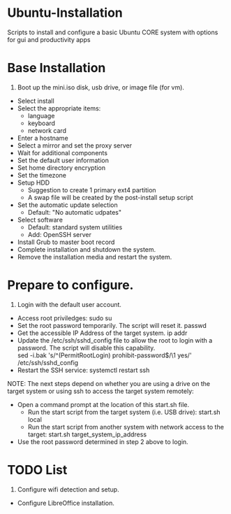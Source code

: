 # Ubuntu-Installation
Scripts to install and configure a basic Ubuntu CORE system with options for gui and productivity apps

# Base Installation
1. Boot up the mini.iso disk, usb drive, or image file (for vm).
- Select install
- Select the appropriate items:
   - language
   - keyboard
   - network card
- Enter a hostname
- Select a mirror and set the proxy server
- Wait for additional components
- Set the default user information
- Set home directory encryption
- Set the timezone
- Setup HDD
    - Suggestion to create 1 primary ext4 partition
    - A swap file will be created by the post-install setup script
- Set the automatic update selection
    - Default: "No automatic udpates"
- Select software
    - Default: standard system utilities
    - Add: OpenSSH server
- Install Grub to master boot record
- Complete installation and shutdown the system.
- Remove the installation media and restart the system.

# Prepare to configure.
1. Login with the default user account.
- Access root priviledges:
      sudo su
- Set the root password temporarily. The script will reset it.
      passwd
- Get the accessible IP Address of the target system.
      ip addr
- Update the /etc/ssh/sshd_config file to allow the root to login with a password. The script will disable this capability.  
      sed -i.bak 's/^\(PermitRootLogin\) prohibit-password$/\1 yes/' /etc/ssh/sshd_config
- Restart the SSH service:
      systemctl restart ssh

 NOTE: The next steps depend on whether you are using a drive on the target system or using ssh to access the target system remotely:
- Open a command prompt at the location of this start.sh file.
    - Run the start script from the target system (i.e. USB drive):
   start.sh local
    - Run the start script from another system with network access to the target:
   start.sh target_system_ip_address
- Use the root password determined in step 2 above to login.


# TODO List
1. Configure wifi detection and setup.
- Configure LibreOffice installation.
